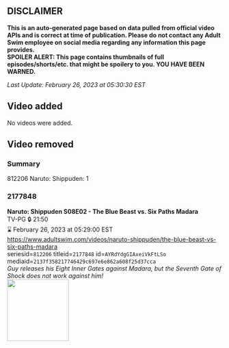 ## DISCLAIMER
**This is an auto-generated page based on data pulled from official video APIs and is correct at time of publication. Please do not contact any Adult Swim employee on social media regarding any information this page provides.**  
**SPOILER ALERT: This page contains thumbnails of full episodes/shorts/etc. that might be spoilery to you. YOU HAVE BEEN WARNED.**  

_Last Update: February 26, 2023 at 05:30:30 EST_
## Video added
No videos were added.  
## Video removed
### Summary
812206 Naruto: Shippuden: 1  
### 2177848
**Naruto: Shippuden S08E02 - The Blue Beast vs. Six Paths Madara**  
TV-PG 🔒 21:50  
⌛ February 26, 2023 at 05:29:00 EST  
https://www.adultswim.com/videos/naruto-shippuden/the-blue-beast-vs-six-paths-madara  
seriesid=`812206` titleid=`2177848` id=`AYRdYdgGIAxeiVkFtLSo` mediaid=`2137f358217746429c697e6e862a608f25d37cca`  
_Guy releases his Eight Inner Gates against Madara, but the Seventh Gate of Shock does not work against him!_  
<a href="https://media.cdn.adultswim.com/uploads/20221109/thumbnails/2_22119121322-NarutoShippuden_418_TheBlueBeastVsSixPathsMadara.png"><img src="https://media.cdn.adultswim.com/uploads/20221109/thumbnails/2_22119121322-NarutoShippuden_418_TheBlueBeastVsSixPathsMadara.png" height="144px" /></a>
